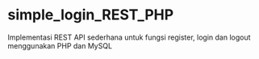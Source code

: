 # simple_login_REST_PHP
Implementasi REST API sederhana untuk fungsi register, login dan logout menggunakan PHP dan MySQL
